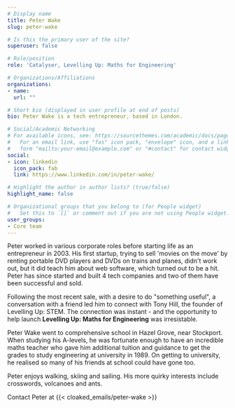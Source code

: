```yaml
---
# Display name
title: Peter Wake
slug: peter-wake

# Is this the primary user of the site?
superuser: false

# Role/position
role: 'Catalyser, Levelling Up: Maths for Engineering'

# Organizations/Affiliations
organizations:
- name:
  url: ""

# Short bio (displayed in user profile at end of posts)
bio: Peter Wake is a tech entrepreneur, based in London.

# Social/Academic Networking
# For available icons, see: https://sourcethemes.com/academic/docs/page-builder/#icons
#   For an email link, use "fas" icon pack, "envelope" icon, and a link in the
#   form "mailto:your-email@example.com" or "#contact" for contact widget.
social:
- icon: linkedin
  icon_pack: fab
  link: https://www.linkedin.com/in/peter-wake/

# Highlight the author in author lists? (true/false)
highlight_name: false

# Organizational groups that you belong to (for People widget)
#   Set this to `[]` or comment out if you are not using People widget.
user_groups:
- Core team
---
```


Peter worked in various corporate roles before starting life as an entrepreneur in 2003. His first startup, trying to sell 'movies on the move' by renting portable DVD players and DVDs on trains and planes, didn't work out, but it did teach him about web software, which turned out to be a hit. Peter has since started and built 4 tech companies and two of them have been successful and sold.

Following the most recent sale, with a desire to do "something useful", a conversation with a friend led him to connect with Tony Hill, the founder of Levelling Up: STEM. The connection was instant - and the opportunity to help launch **Levelling Up: Maths for Engineering** was irresistable.

Peter Wake went to comprehensive school in Hazel Grove, near Stockport. When studying his A-levels, he was fortunate enough to have an incredible maths teacher who gave him additional tuition and guidance to get the grades to study engineering at university in 1989. On getting to university, he realised so many of his friends at school could have gone too.

Peter enjoys walking, skiing and sailing. His more quirky interests include crosswords, volcanoes and ants.

Contact Peter at {{< cloaked_emails/peter-wake >}}
